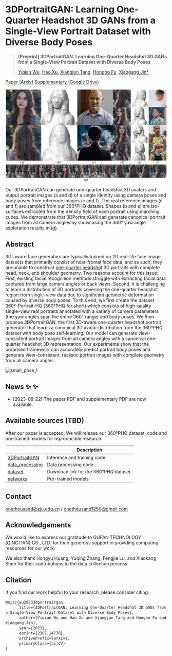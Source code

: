 # 3DPortraitGAN: Learning One-Quarter Headshot 3D GANs from a Single-View Portrait Dataset with Diverse Body Poses


> **[Preprint] 3DPortraitGAN: Learning One-Quarter Headshot 3D GANs from a Single-View Portrait Dataset with Diverse Body Poses**
>
> [Yiqian Wu](https://onethousandwu.com/), [Hao Xu](https://xh38.github.io/), [Xiangjun Tang](https://yuyujunjun.github.io/), [Hongbo Fu](http://sweb.cityu.edu.hk/hongbofu/publications.html), [Xiaogang Jin*](http://www.cad.zju.edu.cn/home/jin)

[Paper (Arxiv)](https://arxiv.org/abs/2307.14770)              [Supplementary (Google Drive)](https://drive.google.com/file/d/16aNE5USZ0U32bgGJS1G5xWrY0oIMTfre/view?usp=sharing)



![teaser](./imgs/teaser.jpg)

Our 3DPortraitGAN can generate one-quarter headshot 3D avatars and output portrait images (a and d) of a single identity using camera poses and body poses from reference images (c and f). The real reference images (c and f) are sampled from our 360°PHQ dataset. Shapes (b and e) are iso-surfaces extracted from the density field of each portrait using marching cubes. We demonstrate that 3DPortraitGAN can generate canonical portrait images from all camera angles by showcasing the 360° yaw angle exploration results in (g).



## Abstract

3D-aware face generators are typically trained on 2D real-life face image datasets that primarily consist of near-frontal face data, and as such, they are unable to construct [one-quarter headshot](https://www.backstage.com/magazine/article/types-of-headshots-75557/) 3D portraits with complete head, neck, and shoulder geometry. Two reasons account for this issue: First, existing facial recognition methods struggle with extracting facial data captured from large camera angles or back views. Second, it is challenging to learn a distribution of 3D portraits covering the one-quarter headshot region from single-view data due to significant geometric deformation caused by diverse body poses. To this end, we first create the dataset 360°-Portrait-HQ (360°PHQ for short) which consists of high-quality single-view real portraits annotated with a variety of camera parameters (the yaw angles span the entire 360° range) and body poses. We then propose 3DPortraitGAN, the first 3D-aware one-quarter headshot portrait generator that learns a canonical 3D avatar distribution from the 360°PHQ dataset with body pose self-learning. Our model can generate view-consistent portrait images from all camera angles with a canonical one-quarter headshot 3D representation. Our experiments show that the proposed framework can accurately predict portrait body poses and generate view-consistent, realistic portrait images with complete geometry from all camera angles.  

![small_pose_1](./imgs/img.gif)



## News  ✨ ✨ 

- [2023-08-22] The paper PDF and supplementary PDF are now available.

  



## Available sources (TBD)

After our paper is accepted, We will release our 360°PHQ dataset, code and pre-trained models for reproducible research.

|                                                              | Description                            |
| ------------------------------------------------------------ | -------------------------------------- |
| [3DPortraitGAN](https://github.com/oneThousand1000/3DPortraitGAN/tree/main/3DPortraitGAN) | Inference and training code.           |
| [data_processing](https://github.com/oneThousand1000/3DPortraitGAN/tree/main/data_processing) | Data processing code.                  |
| [dataset](https://github.com/oneThousand1000/3DPortraitGAN/tree/main/dataset) | Download link for the 360°PHQ dataset. |
| [networks](https://github.com/oneThousand1000/3DPortraitGAN/tree/main/networks) | Pre-trained models.                    |



## Contact

 [onethousand@zju.edu.cn](mailto:onethousand@zju.edu.cn) / [onethousand1250@gmail.com](mailto:onethousand1250@gmail.com)



## Acknowledgements

We would like to express our gratitude to GUFAN TECHNOLOGY  (QINGTIAN) CO., LTD. for their generous support in providing computing resources for our work. 

We also thank Hongyu Huang, Yuqing Zhang, Fengjie Lu, and Xiaokang Shen for their contributions to the data collection process.



## Citation

If you find our work helpful to your research, please consider citing:

```
@misc{wu20233dportraitgan,
      title={3DPortraitGAN: Learning One-Quarter Headshot 3D GANs from a Single-View Portrait Dataset with Diverse Body Poses}, 
      author={Yiqian Wu and Hao Xu and Xiangjun Tang and Hongbo Fu and Xiaogang Jin},
      year={2023},
      eprint={2307.14770},
      archivePrefix={arXiv},
      primaryClass={cs.CV}
}
```



